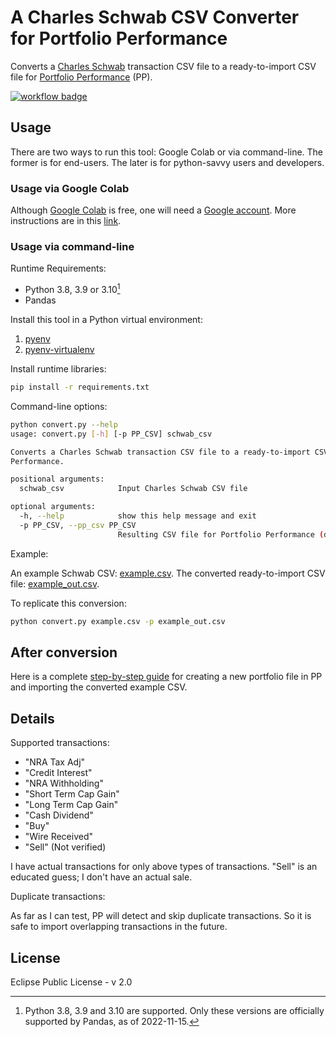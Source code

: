 # A Charles Schwab CSV Converter for Portfolio Performance

Converts a [Charles Schwab](https://www.schwab.com/) transaction CSV file to a ready-to-import CSV file for [Portfolio Performance](https://www.portfolio-performance.info/en/) (PP).

[![workflow badge](https://github.com/rlan/convert-csv-schwab2pp/actions/workflows/python-app.yml/badge.svg)](https://github.com/rlan/convert-csv-schwab2pp/actions)

## Usage

There are two ways to run this tool: Google Colab or via command-line. The former is for end-users. The later is for python-savvy users and developers.

### Usage via Google Colab

Although [Google Colab](https://colab.research.google.com/) is free, one will need a [Google account](https://www.google.com/account/about/).
More instructions are in this [link](https://colab.research.google.com/drive/1uyuqQmZA8tg8XlHsVV2IKsVq4B-SiSMo?usp=sharing).

### Usage via command-line

Runtime Requirements:

* Python 3.8, 3.9 or 3.10[^1]
* Pandas

Install this tool in a Python virtual environment:

1. [pyenv](https://github.com/pyenv/pyenv)
2. [pyenv-virtualenv](https://github.com/pyenv/pyenv-virtualenv)

Install runtime libraries:

```sh
pip install -r requirements.txt
```

Command-line options:

```sh
python convert.py --help
usage: convert.py [-h] [-p PP_CSV] schwab_csv

Converts a Charles Schwab transaction CSV file to a ready-to-import CSV file for Portfolio
Performance.

positional arguments:
  schwab_csv            Input Charles Schwab CSV file

optional arguments:
  -h, --help            show this help message and exit
  -p PP_CSV, --pp_csv PP_CSV
                        Resulting CSV file for Portfolio Performance (default: pp.csv)
```

Example:

An example Schwab CSV: [example.csv](example.csv).
The converted ready-to-import CSV file: [example_out.csv](example_out.csv).

To replicate this conversion:

```sh
python convert.py example.csv -p example_out.csv
```

## After conversion

Here is a complete [step-by-step guide](./guide/README.md) for creating a new portfolio file in PP and importing the converted example CSV.

## Details

Supported transactions:

* "NRA Tax Adj"
* "Credit Interest"
* "NRA Withholding"
* "Short Term Cap Gain"
* "Long Term Cap Gain"
* "Cash Dividend"
* "Buy"
* "Wire Received"
* "Sell" (Not verified)

I have actual transactions for only above types of transactions. "Sell" is an educated guess; I don't have an actual sale.

Duplicate transactions:

As far as I can test, PP will detect and skip duplicate transactions. So it is safe to import overlapping transactions in the future.

## License

Eclipse Public License - v 2.0

[^1]: Python 3.8, 3.9 and 3.10 are supported. Only these versions are officially supported by Pandas, as of 2022-11-15.
